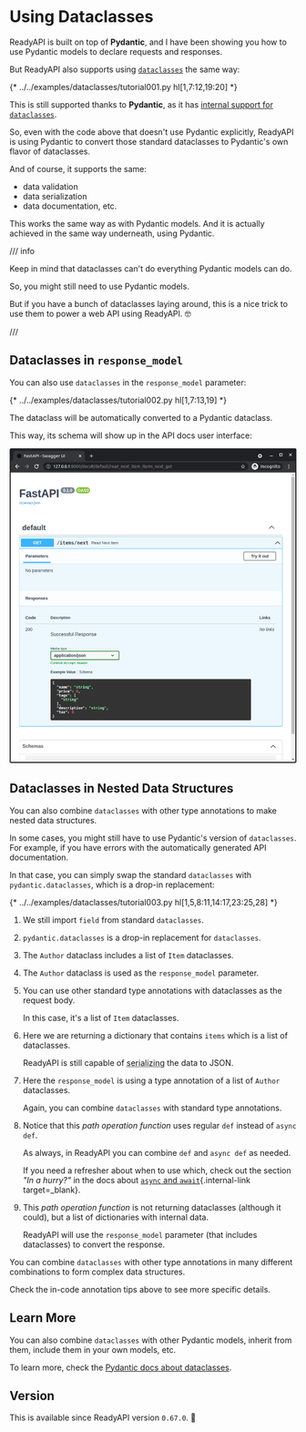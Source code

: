 # Using Dataclasses

ReadyAPI is built on top of **Pydantic**, and I have been showing you how to use Pydantic models to declare requests and responses.

But ReadyAPI also supports using <a href="https://docs.python.org/3/library/dataclasses.html" class="external-link" target="_blank">`dataclasses`</a> the same way:

{* ../../examples/dataclasses/tutorial001.py hl[1,7:12,19:20] *}

This is still supported thanks to **Pydantic**, as it has <a href="https://docs.pydantic.dev/latest/concepts/dataclasses/#use-of-stdlib-dataclasses-with-basemodel" class="external-link" target="_blank">internal support for `dataclasses`</a>.

So, even with the code above that doesn't use Pydantic explicitly, ReadyAPI is using Pydantic to convert those standard dataclasses to Pydantic's own flavor of dataclasses.

And of course, it supports the same:

* data validation
* data serialization
* data documentation, etc.

This works the same way as with Pydantic models. And it is actually achieved in the same way underneath, using Pydantic.

/// info

Keep in mind that dataclasses can't do everything Pydantic models can do.

So, you might still need to use Pydantic models.

But if you have a bunch of dataclasses laying around, this is a nice trick to use them to power a web API using ReadyAPI. 🤓

///

## Dataclasses in `response_model`

You can also use `dataclasses` in the `response_model` parameter:

{* ../../examples/dataclasses/tutorial002.py hl[1,7:13,19] *}

The dataclass will be automatically converted to a Pydantic dataclass.

This way, its schema will show up in the API docs user interface:

<img src="/img/tutorial/dataclasses/image01.png">

## Dataclasses in Nested Data Structures

You can also combine `dataclasses` with other type annotations to make nested data structures.

In some cases, you might still have to use Pydantic's version of `dataclasses`. For example, if you have errors with the automatically generated API documentation.

In that case, you can simply swap the standard `dataclasses` with `pydantic.dataclasses`, which is a drop-in replacement:

{* ../../examples/dataclasses/tutorial003.py hl[1,5,8:11,14:17,23:25,28] *}

1. We still import `field` from standard `dataclasses`.

2. `pydantic.dataclasses` is a drop-in replacement for `dataclasses`.

3. The `Author` dataclass includes a list of `Item` dataclasses.

4. The `Author` dataclass is used as the `response_model` parameter.

5. You can use other standard type annotations with dataclasses as the request body.

    In this case, it's a list of `Item` dataclasses.

6. Here we are returning a dictionary that contains `items` which is a list of dataclasses.

    ReadyAPI is still capable of <abbr title="converting the data to a format that can be transmitted">serializing</abbr> the data to JSON.

7. Here the `response_model` is using a type annotation of a list of `Author` dataclasses.

    Again, you can combine `dataclasses` with standard type annotations.

8. Notice that this *path operation function* uses regular `def` instead of `async def`.

    As always, in ReadyAPI you can combine `def` and `async def` as needed.

    If you need a refresher about when to use which, check out the section _"In a hurry?"_ in the docs about [`async` and `await`](../async.md#in-a-hurry){.internal-link target=_blank}.

9. This *path operation function* is not returning dataclasses (although it could), but a list of dictionaries with internal data.

    ReadyAPI will use the `response_model` parameter (that includes dataclasses) to convert the response.

You can combine `dataclasses` with other type annotations in many different combinations to form complex data structures.

Check the in-code annotation tips above to see more specific details.

## Learn More

You can also combine `dataclasses` with other Pydantic models, inherit from them, include them in your own models, etc.

To learn more, check the <a href="https://docs.pydantic.dev/latest/concepts/dataclasses/" class="external-link" target="_blank">Pydantic docs about dataclasses</a>.

## Version

This is available since ReadyAPI version `0.67.0`. 🔖
